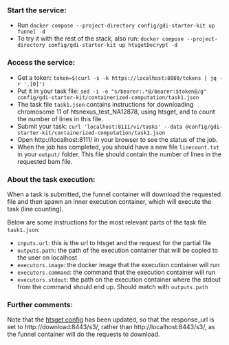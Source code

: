 ### Start the service:
- Run `docker compose --project-directory config/gdi-starter-kit up funnel -d`
- To try it with the rest of the stack, also run:
`docker compose --project-directory config/gdi-starter-kit up htsgetDecrypt -d`


### Access the service:
- Get a token:
    `token=$(curl -s -k https://localhost:8080/tokens | jq -r '.[0]')`
- Put it in your task file:
      `sed -i -e "s/bearer:.*@/bearer:$token@/g" config/gdi-starter-kit/containerized-computation/task1.json`
- The task file `task1.json` contains instructions for downloading chromosome 11 of htsnexus_test_NA12878,
  using htsget, and to count the number of lines in this file.
- Submit your task: `curl 'localhost:8111/v1/tasks' --data @config/gdi-starter-kit/containerized-computation/task1.json`
- Open http://localhost:8111/ in your browser to see the status of the job.
- When the job has completed, you should have a new file `linecount.txt` in your `output/`
  folder. This file should contain the number of lines in the requested bam file.


### About the task execution:
When a task is submitted, the funnel container will download the requested
file and then spawn an inner execution container, which will execute the task (line
counting).

Below are some instructions for the most relevant parts of the task file `task1.json`:
-  `inputs.url`: this is the url to htsget and the request for the partial file
-  `outputs.path`: the path of the execution container that will be copied to the user on localhost
-  `executors.image`: the docker image that the execution container will run
-  `executors.command`: the command that the execution container will run
-  `executors.stdout`: the path on the execution container where the stdout from the command should end up. Should match with `outputs.path`


### Further comments:
Note that the [htsget config](https://github.com/NBISweden/ejprd/blob/feat/add_containerized_compute/config/gdi-starter-kit/config/decrypt-config.toml#L17) has been updated, so that the response_url is set to http://download:8443/s3/,
rather than http://localhost:8443/s3/, as the funnel container will do the requests to download.
